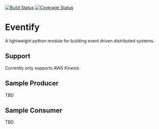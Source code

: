 [![Build Status](https://travis-ci.org/morissette/eventify.svg?branch=master)](https://travis-ci.org/morissette/eventify)
[![Coverage Status](https://coveralls.io/repos/github/morissette/eventify/badge.svg?branch=master)](https://coveralls.io/github/morissette/eventify?branch=master)

# Eventify
A lightweight python module for building event driven distributed systems.

## Support
Currently only supports AWS Kinesis

## Sample Producer
TBD

## Sample Consumer
TBD
